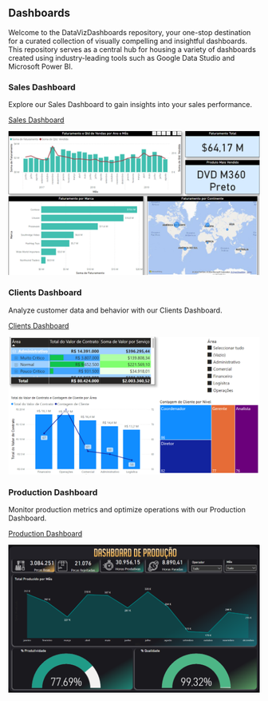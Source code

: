 ## Dashboards

Welcome to the DataVizDashboards repository, your one-stop destination for a curated collection of visually compelling and insightful dashboards. This repository serves as a central hub for housing a variety of dashboards created using industry-leading tools such as Google Data Studio and Microsoft Power BI.

### Sales Dashboard
Explore our Sales Dashboard to gain insights into your sales performance.

[Sales Dashboard](https://app.powerbi.com/view?r=eyJrIjoiMmVmNWVkNzMtNzZmMi00MjMyLWJhNWYtNzAxODJjYjI0OGMzIiwidCI6IjViMWNiNDQ5LWNlYjItNDAyNi1iNzQ4LTcxNGIwNWMxYjRlMyJ9)

![Sales Dashboard Preview](Dash_Sales.png)

### Clients Dashboard
Analyze customer data and behavior with our Clients Dashboard.

[Clients Dashboard](https://app.powerbi.com/view?r=eyJrIjoiYzgxMTAzNDMtZGJkYS00OTI4LTkzNWYtY2M3YmM4N2YwMDk2IiwidCI6IjViMWNiNDQ5LWNlYjItNDAyNi1iNzQ4LTcxNGIwNWMxYjRlMyJ9)

![Clients Dashboard Preview](Dash_Clientes.png)

### Production Dashboard
Monitor production metrics and optimize operations with our Production Dashboard.

[Production Dashboard](https://app.powerbi.com/view?r=eyJrIjoiMTYyNjE5ZjctMTcxNC00YWY2LWE2N2QtNjUzMDZmNTQxYTlmIiwidCI6IjViMWNiNDQ5LWNlYjItNDAyNi1iNzQ4LTcxNGIwNWMxYjRlMyJ9)

![Production Dashboard Preview](Dash_Producao.png)

